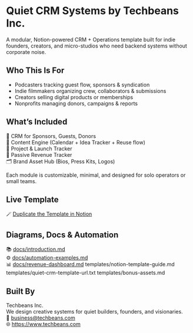 # Quiet CRM Systems by Techbeans Inc.

A modular, Notion-powered CRM + Operations template built for indie founders, creators, and micro-studios who need backend systems without corporate noise.

## Who This Is For

- Podcasters tracking guest flow, sponsors & syndication
- Indie filmmakers organizing crew, collaborators & submissions
- Creators selling digital products or memberships
- Nonprofits managing donors, campaigns & reports

## What’s Included

🧠 CRM for Sponsors, Guests, Donors  
📡 Content Engine (Calendar + Idea Tracker + Reuse flow)  
🚀 Project & Launch Tracker  
💸 Passive Revenue Tracker  
🗂 Brand Asset Hub (Bios, Press Kits, Logos)

Each module is customizable, minimal, and designed for solo operators or small teams.

## Live Template

🪄 [Duplicate the Template in Notion](https://www.notion.so/techbeansinc/Quiet-CRM-Template-Public-Page)

## Diagrams, Docs & Automation

📚 [docs/introduction.md](docs/introduction.md)  
⚙️ [docs/automation-examples.md](docs/automation-examples.md)  
📊 [docs/revenue-dashboard.md](docs/revenue-dashboard.md)
templates/notion-template-guide.md
templates/quiet-crm-template-url.txt
templates/bonus-assets.md

## Built By

Techbeans Inc.  
We design creative systems for quiet builders, founders, and visionaries.  
💌 business@techbeans.com  
🌐 https://www.techbeans.com



